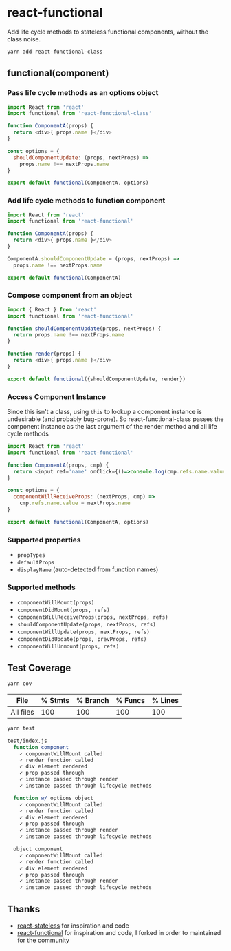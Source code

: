 # react-functional

Add life cycle methods to stateless functional components,
without the class noise. 

```sh
yarn add react-functional-class
```

## functional(component)

### Pass life cycle methods as an options object

```javascript
import React from 'react'
import functional from 'react-functional-class'

function ComponentA(props) {
  return <div>{ props.name }</div>
}

const options = {
  shouldComponentUpdate: (props, nextProps) =>
    props.name !== nextProps.name
}

export default functional(ComponentA, options)
```

### Add life cycle methods to function component

```javascript
import React from 'react'
import functional from 'react-functional'

function ComponentA(props) {
  return <div>{ props.name }</div>
}

ComponentA.shouldComponentUpdate = (props, nextProps) =>
  props.name !== nextProps.name

export default functional(ComponentA)
```

### Compose component from an object

```javascript
import { React } from 'react'
import functional from 'react-functional'

function shouldComponentUpdate(props, nextProps) {
  return props.name !== nextProps.name
}

function render(props) {
  return <div>{ props.name }</div>
}

export default functional({shouldComponentUpdate, render})
```

### Access Component Instance

Since this isn't a class, using `this` to lookup a component
instance is undesirable (and probably bug-prone). So react-functional-class
passes the component instance as the last argument of the render method
and all life cycle methods

```js
import React from 'react'
import functional from 'react-functional'

function ComponentA(props, cmp) {
  return <input ref='name' onClick={()=>console.log(cmp.refs.name.value)}/>
}

const options = {
  componentWillReceiveProps: (nextProps, cmp) => 
    cmp.refs.name.value = nextProps.name
}

export default functional(ComponentA, options)

```

### Supported properties

- `propTypes`
- `defaultProps`
- `displayName` (auto-detected from function names)

### Supported methods

- `componentWillMount(props)`
- `componentDidMount(props, refs)`
- `componentWillReceiveProps(props, nextProps, refs)`
- `shouldComponentUpdate(props, nextProps, refs)`
- `componentWillUpdate(props, nextProps, refs)`
- `componentDidUpdate(props, prevProps, refs)`
- `componentWillUnmount(props, refs)`

## Test Coverage

```sh
yarn cov
```

| File      |  % Stmts | % Branch |  % Funcs |  % Lines |
|-----------|----------|----------|----------|----------|
| All files |      100 |      100 |      100 |      100 |

```sh
yarn test
```

```sh
test/index.js
  function component
    ✓ componentWillMount called
    ✓ render function called
    ✓ div element rendered
    ✓ prop passed through
    ✓ instance passed through render
    ✓ instance passed through lifecycle methods

  function w/ options object
    ✓ componentWillMount called
    ✓ render function called
    ✓ div element rendered
    ✓ prop passed through
    ✓ instance passed through render
    ✓ instance passed through lifecycle methods

  object component
    ✓ componentWillMount called
    ✓ render function called
    ✓ div element rendered
    ✓ prop passed through
    ✓ instance passed through render
    ✓ instance passed through lifecycle methods
```

## Thanks

* [react-stateless](http://npmjs.com/react-stateless) for inspiration and code
* [react-functional](http://npmjs.com/react-functional) for inspiration and code, I forked in order to maintained for the community

